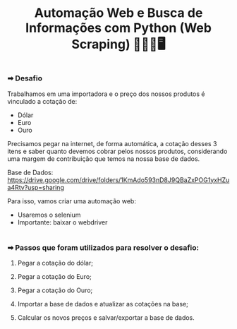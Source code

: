 #

<div>
  <h1 align="center"> Automação Web e Busca de Informações com Python (Web Scraping) 👩‍💻🦾🖥</h1>
</div>

#

<h3>➡ Desafio </h3>

Trabalhamos em uma importadora e o preço dos nossos produtos é vinculado a cotação de:
- Dólar
- Euro
- Ouro

Precisamos pegar na internet, de forma automática, a cotação desses 3 itens e saber quanto devemos cobrar pelos nossos produtos, considerando uma margem de contribuição que temos na nossa base de dados.

Base de Dados: https://drive.google.com/drive/folders/1KmAdo593nD8J9QBaZxPOG1yxHZua4Rtv?usp=sharing

Para isso, vamos criar uma automação web:

- Usaremos o selenium
- Importante: baixar o webdriver

#

<h3>➡ Passos que foram utilizados para resolver o desafio: </h3>

1. Pegar a cotação do dólar;


2. Pegar a cotação do Euro;


3. Pegar a cotação do Ouro;


4. Importar a base de dados e atualizar as cotações na base;


5. Calcular os novos preços e salvar/exportar a base de dados.

# 
